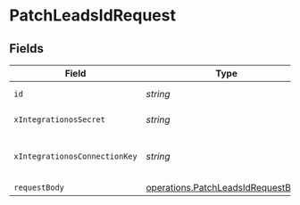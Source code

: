 # PatchLeadsIdRequest


## Fields

| Field                                                                                    | Type                                                                                     | Required                                                                                 | Description                                                                              |
| ---------------------------------------------------------------------------------------- | ---------------------------------------------------------------------------------------- | ---------------------------------------------------------------------------------------- | ---------------------------------------------------------------------------------------- |
| `id`                                                                                     | *string*                                                                                 | :heavy_check_mark:                                                                       | The id of the model                                                                      |
| `xIntegrationosSecret`                                                                   | *string*                                                                                 | :heavy_check_mark:                                                                       | IntegrationOS API key                                                                    |
| `xIntegrationosConnectionKey`                                                            | *string*                                                                                 | :heavy_check_mark:                                                                       | The unique identifier of a Connected Account                                             |
| `requestBody`                                                                            | [operations.PatchLeadsIdRequestBody](../../models/operations/patchleadsidrequestbody.md) | :heavy_minus_sign:                                                                       | N/A                                                                                      |